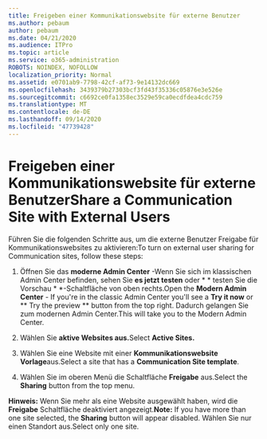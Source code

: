 ```yaml
---
title: Freigeben einer Kommunikationswebsite für externe Benutzer
ms.author: pebaum
author: pebaum
ms.date: 04/21/2020
ms.audience: ITPro
ms.topic: article
ms.service: o365-administration
ROBOTS: NOINDEX, NOFOLLOW
localization_priority: Normal
ms.assetid: e0701ab9-7798-42cf-af73-9e14132dc669
ms.openlocfilehash: 3439379b27303bcf3fd43f35336c05876e3e526e
ms.sourcegitcommit: c6692ce0fa1358ec3529e59ca0ecdfdea4cdc759
ms.translationtype: MT
ms.contentlocale: de-DE
ms.lasthandoff: 09/14/2020
ms.locfileid: "47739428"
---
```

# <a name="share-a-communication-site-with-external-users"></a><span data-ttu-id="bb80d-102">Freigeben einer Kommunikationswebsite für externe Benutzer</span><span class="sxs-lookup"><span data-stu-id="bb80d-102">Share a Communication Site with External Users</span></span>

<span data-ttu-id="bb80d-103">Führen Sie die folgenden Schritte aus, um die externe Benutzer Freigabe für Kommunikationswebsites zu aktivieren:</span><span class="sxs-lookup"><span data-stu-id="bb80d-103">To turn on external user sharing for Communication sites, follow these steps:</span></span> 
  
1. <span data-ttu-id="bb80d-104">Öffnen Sie das **moderne Admin Center** -Wenn Sie sich im klassischen Admin Center befinden, sehen Sie **es jetzt testen** oder \* \* testen Sie die Vorschau \* \*-Schaltfläche von oben rechts.</span><span class="sxs-lookup"><span data-stu-id="bb80d-104">Open the **Modern Admin Center** - If you're in the classic Admin Center you'll see a **Try it now** or \*\* Try the preview \*\* button from the top right.</span></span> <span data-ttu-id="bb80d-105">Dadurch gelangen Sie zum modernen Admin Center.</span><span class="sxs-lookup"><span data-stu-id="bb80d-105">This will take you to the Modern Admin Center.</span></span> 
  
2. <span data-ttu-id="bb80d-106">Wählen Sie **aktive Websites aus.**</span><span class="sxs-lookup"><span data-stu-id="bb80d-106">Select **Active Sites.**</span></span>
  
3. <span data-ttu-id="bb80d-107">Wählen Sie eine Website mit einer **Kommunikationswebsite Vorlage**aus.</span><span class="sxs-lookup"><span data-stu-id="bb80d-107">Select a site that has a **Communication Site template**.</span></span> 
  
4. <span data-ttu-id="bb80d-108">Wählen Sie im oberen Menü die Schaltfläche **Freigabe** aus.</span><span class="sxs-lookup"><span data-stu-id="bb80d-108">Select the **Sharing** button from the top menu.</span></span> 
  
 <span data-ttu-id="bb80d-109">**Hinweis:** Wenn Sie mehr als eine Website ausgewählt haben, wird die **Freigabe** Schaltfläche deaktiviert angezeigt.</span><span class="sxs-lookup"><span data-stu-id="bb80d-109">**Note:** If you have more than one site selected, the **Sharing** button will appear disabled.</span></span> <span data-ttu-id="bb80d-110">Wählen Sie nur einen Standort aus.</span><span class="sxs-lookup"><span data-stu-id="bb80d-110">Select only one site.</span></span> 
  

